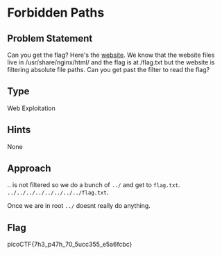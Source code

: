 # Forbidden Paths

## Problem Statement

Can you get the flag?
Here's the [website](http://saturn.picoctf.net:55827/).
We know that the website files live in /usr/share/nginx/html/ and the flag is at /flag.txt but the website is filtering absolute file paths. Can you get past the filter to read the flag?

## Type

Web Exploitation

## Hints

None

## Approach

.. is not filtered so we do a bunch of `../` and get to `flag.txt`.
`../../../../../../../../flag.txt`.

Once we are in root `../` doesnt really do anything.

## Flag

picoCTF{7h3_p47h_70_5ucc355_e5a6fcbc}